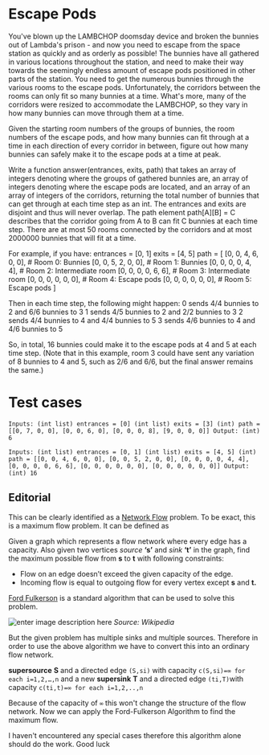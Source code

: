 Escape Pods
===========

You've blown up the LAMBCHOP doomsday device and broken the bunnies out of Lambda's prison - and now you need to escape from the space station as quickly and as orderly as possible! The bunnies have all gathered in various locations throughout the station, and need to make their way towards the seemingly endless amount of escape pods positioned in other parts of the station. You need to get the numerous bunnies through the various rooms to the escape pods. Unfortunately, the corridors between the rooms can only fit so many bunnies at a time. What's more, many of the corridors were resized to accommodate the LAMBCHOP, so they vary in how many bunnies can move through them at a time. 

Given the starting room numbers of the groups of bunnies, the room numbers of the escape pods, and how many bunnies can fit through at a time in each direction of every corridor in between, figure out how many bunnies can safely make it to the escape pods at a time at peak.

Write a function answer(entrances, exits, path) that takes an array of integers denoting where the groups of gathered bunnies are, an array of integers denoting where the escape pods are located, and an array of an array of integers of the corridors, returning the total number of bunnies that can get through at each time step as an int. The entrances and exits are disjoint and thus will never overlap. The path element path[A][B] = C describes that the corridor going from A to B can fit C bunnies at each time step.  There are at most 50 rooms connected by the corridors and at most 2000000 bunnies that will fit at a time.

For example, if you have:
entrances = [0, 1]
exits = [4, 5]
path = [
  [0, 0, 4, 6, 0, 0],  # Room 0: Bunnies
  [0, 0, 5, 2, 0, 0],  # Room 1: Bunnies
  [0, 0, 0, 0, 4, 4],  # Room 2: Intermediate room
  [0, 0, 0, 0, 6, 6],  # Room 3: Intermediate room
  [0, 0, 0, 0, 0, 0],  # Room 4: Escape pods
  [0, 0, 0, 0, 0, 0],  # Room 5: Escape pods
]

Then in each time step, the following might happen:
0 sends 4/4 bunnies to 2 and 6/6 bunnies to 3
1 sends 4/5 bunnies to 2 and 2/2 bunnies to 3
2 sends 4/4 bunnies to 4 and 4/4 bunnies to 5
3 sends 4/6 bunnies to 4 and 4/6 bunnies to 5

So, in total, 16 bunnies could make it to the escape pods at 4 and 5 at each time step.  (Note that in this example, room 3 could have sent any variation of 8 bunnies to 4 and 5, such as 2/6 and 6/6, but the final answer remains the same.)

Test cases
==========

`Inputs:
    (int list) entrances = [0]
    (int list) exits = [3]
    (int) path = [[0, 7, 0, 0], [0, 0, 6, 0], [0, 0, 0, 8], [9, 0, 0, 0]]
Output:
    (int) 6`

`Inputs:
    (int list) entrances = [0, 1]
    (int list) exits = [4, 5]
    (int) path = [[0, 0, 4, 6, 0, 0], [0, 0, 5, 2, 0, 0], [0, 0, 0, 0, 4, 4], [0, 0, 0, 0, 6, 6], [0, 0, 0, 0, 0, 0], [0, 0, 0, 0, 0, 0]]
Output:
    (int) 16`

## Editorial
This can be clearly identified as a [Network Flow](https://en.wikipedia.org/wiki/Flow_network) problem.
To be exact, this is a maximum flow problem. It can be defined as


Given a graph which represents a flow network where every edge has a capacity. Also given two vertices  _source_ **‘s’** and  _sink_  **‘t’** in the graph, find the maximum possible flow from **s** to **t** with following constraints:

 - Flow on an edge doesn’t exceed the given capacity of the edge.
- Incoming flow is equal to outgoing flow for every vertex except **s** and **t.**

[Ford Fulkerson](https://www.geeksforgeeks.org/ford-fulkerson-algorithm-for-maximum-flow-problem/) is a standard algorithm that can be used to solve this problem.

![enter image description here](https://i.imgur.com/WKiwsa4.png)
*Source: Wikipedia*

But the given problem has multiple sinks and multiple sources. Therefore in order to use the above algorithm we have to convert this into an ordinary flow network.

**supersource**  **S** and a directed edge `(S,si)` with capacity `c(S,si)=∞ for each i=1,2,…,n` and a new **supersink**  **T** and a directed edge `(ti,T)`with capacity `c(ti,t)=∞ for each i=1,2,..,n`

Because of the capacity of `∞` this won't change the structure of the flow network. Now we can apply the Ford-Fulkerson Algorithm to find the maximum flow.

I haven't encountered any special cases therefore this algorithm alone should do the work.
Good luck 
